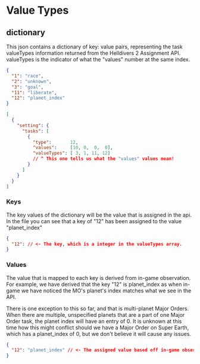 # Value Types

## dictionary
This json contains a dictionary of key: value pairs, representing the task valueTypes information returned from the 
Helldivers 2 Assignment API. valueTypes is the indicator of what the "values" number at the same index.

```json
{
  "1": "race",
  "2": "unknown",
  "3": "goal",
  "11": "liberate",
  "12": "planet_index"
}
```

```json
[
  {
    "setting": {
      "tasks": [
        {
          "type":       12,
          "values":     [10, 0,  0,  0],
          "valueTypes": [ 3, 1, 11, 12] 
          // ^ This one tells us what the "values" values mean!
        }
      ]
    }
  }
]
```

### Keys
The key values of the dictionary will be the value that is assigned in the api. In the file you can see that a key of 
"12" has been assigned to the value "planet_index"

```json
{
  "12": // <- The key, which is a integer in the valueTypes array.
}
```

### Values
The value that is mapped to each key is derived from in-game observation. For example, we have derived that the key "12"
is planet_index as when in-game we have noticed the MO's planet's index matches what we see in the API.

There is one exception to this so far, and that is multi-planet Major Orders. When there are multiple, unspecified 
planets that are a part of one Major Order task, the planet index will have an entry of 0. It is unknown at this time
how this might conflict should we have a Major Order on Super Earth, which has a planet_index of 0, but we don't believe
it will cause any issues.  

```json
{
  "12": "planet_index" // <- The assigned value based off in-game observations.
}
```
